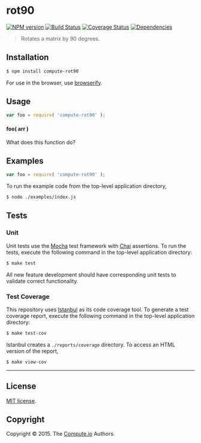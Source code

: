rot90
===
[![NPM version][npm-image]][npm-url] [![Build Status][travis-image]][travis-url] [![Coverage Status][coveralls-image]][coveralls-url] [![Dependencies][dependencies-image]][dependencies-url]

> Rotates a matrix by 90 degrees.


## Installation

``` bash
$ npm install compute-rot90
```

For use in the browser, use [browserify](https://github.com/substack/node-browserify).


## Usage

``` javascript
var foo = require( 'compute-rot90' );
```

#### foo( arr )

What does this function do?


## Examples

``` javascript
var foo = require( 'compute-rot90' );
```

To run the example code from the top-level application directory,

``` bash
$ node ./examples/index.js
```


## Tests

### Unit

Unit tests use the [Mocha](http://mochajs.org/) test framework with [Chai](http://chaijs.com) assertions. To run the tests, execute the following command in the top-level application directory:

``` bash
$ make test
```

All new feature development should have corresponding unit tests to validate correct functionality.


### Test Coverage

This repository uses [Istanbul](https://github.com/gotwarlost/istanbul) as its code coverage tool. To generate a test coverage report, execute the following command in the top-level application directory:

``` bash
$ make test-cov
```

Istanbul creates a `./reports/coverage` directory. To access an HTML version of the report,

``` bash
$ make view-cov
```


---
## License

[MIT license](http://opensource.org/licenses/MIT).


## Copyright

Copyright &copy; 2015. The [Compute.io](https://github.com/compute-io) Authors.


[npm-image]: http://img.shields.io/npm/v/compute-rot90.svg
[npm-url]: https://npmjs.org/package/compute-rot90

[travis-image]: http://img.shields.io/travis/compute-io/rot90/master.svg
[travis-url]: https://travis-ci.org/compute-io/rot90

[coveralls-image]: https://img.shields.io/coveralls/compute-io/rot90/master.svg
[coveralls-url]: https://coveralls.io/r/compute-io/rot90?branch=master

[dependencies-image]: http://img.shields.io/david/compute-io/rot90.svg
[dependencies-url]: https://david-dm.org/compute-io/rot90

[dev-dependencies-image]: http://img.shields.io/david/dev/compute-io/rot90.svg
[dev-dependencies-url]: https://david-dm.org/dev/compute-io/rot90

[github-issues-image]: http://img.shields.io/github/issues/compute-io/rot90.svg
[github-issues-url]: https://github.com/compute-io/rot90/issues
